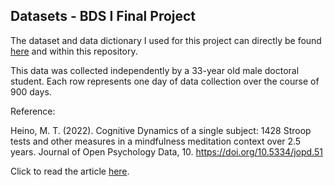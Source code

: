 ## Datasets - BDS I Final Project

The dataset and data dictionary I used for this project can directly be found [here](https://osf.io/w9v28/) and within this repository.

This data was collected independently by a 33-year old male doctoral student. Each row represents one day of data collection over the course of 900 days.


Reference:

Heino, M. T. (2022). Cognitive
Dynamics of a single subject: 1428 Stroop tests and other measures in a mindfulness meditation context over
2.5 years. Journal of Open Psychology Data, 10. https://doi.org/10.5334/jopd.51

Click to read the article [here](https://openpsychologydata.metajnl.com/articles/10.5334/jopd.51).
